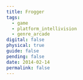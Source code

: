 ```yaml
---
title: Frogger
tags:
  - game
  - platform_intellivision
  - genre_arcade
digital: false
physical: true
guide: false
pending: false
date: 2014-02-14
permalink: false
---
```

